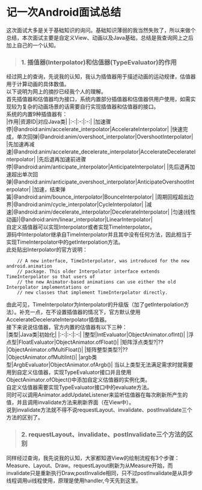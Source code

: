 # **记一次Android面试总结**  
这次面试大多是关于基础知识的询问。基础知识薄弱的我当然失败了，所以来做个总结，本次面试主要是自定义View、动画以及Java基础，总结是我查询网上之后加上自己的一个认知。  
> ### **1.  插值器(Interpolator)和估值器(TypeEvaluator)的作用**  
经过网上的查询，先说我的认知，我认为插值器用于描述动画的运动规律，估值器用于计算动画的具体数值。  
以下说明为网上的摘抄已经我个人的理解。  
首先插值器和估值器均为接口，系统内置部分插值器和估值器供用户使用，如需实现较为复杂的动画场景的话需要自行实现插值器和估值器的接口。  
系统的内置9种插值器有：  
|作用|资源ID|对应Java类|
|:-:|:-:|:-:|
|加速骤停|@android:anim/accelerate_interpolator|AccelerateInterpolator|
|快速完成，单次回弹|@android:anim/overshoot_interpolator|OvershootInterpolator|
|先加速再减速|@android:anim/accelerate_decelerate_interpolator|AccelerateDecelerateInterpolator|
|先后退再加速前进骤停|@android:anim/anticipate_interpolator|AnticipateInterpolator|
|先后退再加速超出单次回弹|@android:anim/anticipate_overshoot_interpolator|AnticipateOvershootInterpolator|
|加速，结束弹簧|@android:anim/bounce_interpolator|BounceInterpolator|
|周期回程超出边界|@android:anim/cycle_interpolator|CycleInterpolator|
|减速|@android:anim/decelerate_interpolator|DecelerateInterpolator|
|匀速(线性动画)|@android:anim/linear_interpolator|LinearInterpolator|  
自定义插值器可以实现Interpolator或者实现TimeInterpolator。  
源码中Interpolator继承自TimeInterpolator并且其中没有任何方法，因此相当于实现TimeInterpolator中的getInterpolation方法。  
此处贴出Interpolator的官方说明：  
``` 
    // A new interface, TimeInterpolator, was introduced for the new android.animation
    // package. This older Interpolator interface extends TimeInterpolator so that users of
    // the new Animator-based animations can use either the old Interpolator implementations or
    // new classes that implement TimeInterpolator directly.
```  
由此可见，TimeInterpolator为Interpolator的升级版（加了getInterpolation方法）。补充一点，在不设置插值器的情况下，官方默认使用AccelerateDecelerateInterpolator插值器。  
接下来说说估值器，官方内置的估值器有以下三种：  
|类型|Java类|初始化|
|:-:|:-:|:-:|
|整型|IntEvaluator|ObjectAnimator.ofInt()|
|浮点型|FloatEvaluator|ObjectAnimator.ofFloat()|
|矩阵浮点类型?|??|ObjectAnimator.ofMultiFloat()|
|矩阵整型类型?|??|ObjectAnimator.ofMultiInt()|
|argb类型|ArgbEvaluator|ObjectAnimator.ofArgb()| 
当以上类型无法满足需求时就需要用到自定义估值器，实现TypeEvaluator<T>接口并且使用ObjectAnimator.ofObject()中添加自定义估值器的实例化类。  
自定义估值器需要实现TypeEvaluator接口中的evaluate方法。  
同时可以调用Animator.addUpdateListener来监听估值器在每次刷新所产生的值，并且调用invalidate方法来刷新界面（在View中）。  
说到invalidate方法就不得不说requestLayout、invalidate、postInvalidate三个方法的区别了。  
> ### **2. requestLayout、invalidate、postInvalidate三个方法的区别**  
同样经过查询，我先说我的认知，大家都知道View的绘制流程有3个步骤：Measure、Layout、Draw。requestLayout刷新为从Measure开始，而invalidate只是重新执行Draw,postInvalide相同，只不过postInvalidate是从异步线程调用ui线程使用，原理是使用handler,今天先到这里。